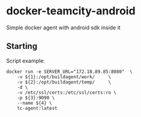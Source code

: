 # docker-teamcity-android
Simple docker agent with android sdk inside it


## Starting

Script example:

```
docker run -e SERVER_URL="172.18.89.85:8080"  \
    -v ${1}:/opt/buildagent/work/     \
    -v ${2}:/opt/buildagent/temp/     \
    -d \
    -v /etc/ssl/certs:/etc/ssl/certs:ro \
    -p ${3}:9090 \
    --name ${4} \
    tc-agent:latest
```

